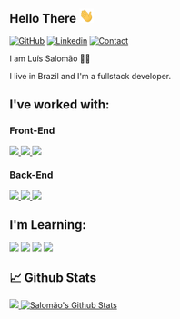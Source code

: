 <h2> Hello There <img src="https://raw.githubusercontent.com/ABSphreak/ABSphreak/master/gifs/Hi.gif" height="25px"></h2>


[![GitHub](https://img.shields.io/badge/MY%20PROJECTS-Github-blue?style=for-the-badge&logo=github)](https://github.com/1Basco) [![Linkedin](https://img.shields.io/badge/MY%20PROFILE-Linkedin-blue?style=for-the-badge&logo=linkedin)](https://www.linkedin.com/in/lsos13/) 
 [![Contact](https://img.shields.io/badge/CONTACT-GMAIL-yellow?style=for-the-badge&logo=gmail&logoColor=white)](mailto:lsos13@gmail.com)
 
I am Luís Salomão 👦🏾

I live in Brazil and I'm a fullstack developer. 

## I've worked with:
### Front-End
<a href="#" alt="Tech Stack Front">
  <img src="https://img.shields.io/badge/JavaScript-F7DF1E?style=for-the-badge&logo=javascript&logoColor=black" />
  <img src="https://img.shields.io/badge/React Native-61DAFB?style=for-the-badge&logo=react&logoColor=black" />
  <img src="https://img.shields.io/badge/React-61DAFB?style=for-the-badge&logo=react&logoColor=black" />
<a/>
<a/>

### Back-End
<a href="#" alt="Tech Stack Back">
  <img src="https://img.shields.io/badge/PHP-777BB4?style=for-the-badge&logo=php&logoColor=black" />
  <img src="https://img.shields.io/badge/Laravel-FF2D20?style=for-the-badge&logo=laravel&logoColor=black" />
  <img src="https://img.shields.io/badge/Node.js-339933?style=for-the-badge&logo=node.js&logoColor=black" />
<a/>

## I'm Learning:
<img src="https://img.shields.io/badge/NextJS-000000?style=for-the-badge&logo=next.js&logoColor=white" />
<img src="https://img.shields.io/badge/Elixir-4B275F?style=for-the-badge&logo=elixir&logoColor=white" />
<img src="https://img.shields.io/badge/Phoenix%20Framework-4B275F?style=for-the-badge&logo=elixir&logoColor=white" />
<img src="https://img.shields.io/badge/Astro-FF5D01?style=for-the-badge&logo=astro&logoColor=black" />


## 📈 Github Stats

<a href="https://github.com/1Basco/1Basco">
<img height="180em" src="https://github-readme-stats.vercel.app/api/top-langs/?username=1Basco&layout=compact&langs_count=7&theme=dracula"/>
 <img height="180em" alt="Salomão's Github Stats" src="https://github-readme-stats.vercel.app/api/?username=1Basco&show_icons=true&count_private=true&theme=react&hide_border=true&bg_color=1F222E&title_color=F85D7F&icon_color=F8D866" height="192px"/>
</a>
